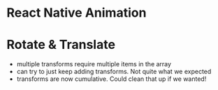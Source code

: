 # React Native Animation

# Rotate & Translate

 - multiple transforms require multiple items in the array
 - can try to just keep adding transforms.  Not quite what we expected
 - transforms are now cumulative.  Could clean that up if we wanted!